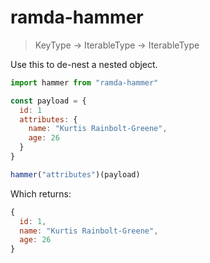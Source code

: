# ramda-hammer

> KeyType -> IterableType -> IterableType

Use this to de-nest a nested object.

``` javascript
import hammer from "ramda-hammer"

const payload = {
  id: 1
  attributes: {
    name: "Kurtis Rainbolt-Greene",
    age: 26
  }
}

hammer("attributes")(payload)
```

Which returns:

``` javascript
{
  id: 1,
  name: "Kurtis Rainbolt-Greene",
  age: 26
}
```
